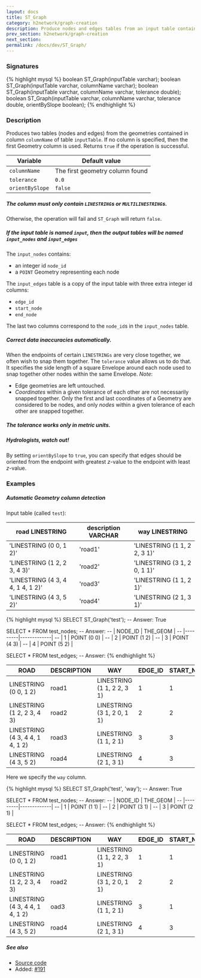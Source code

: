 ```yaml
---
layout: docs
title: ST_Graph
category: h2network/graph-creation
description: Produce nodes and edges tables from an input table containing <code>(MULTI)LINESTRINGS</code>
prev_section: h2network/graph-creation
next_section:
permalink: /docs/dev/ST_Graph/
---
```


### Signatures

{% highlight mysql %}
boolean ST_Graph(inputTable varchar);
boolean ST_Graph(inputTable varchar, columnName varchar);
boolean ST_Graph(inputTable varchar, columnName varchar,
                 tolerance double);
boolean ST_Graph(inputTable varchar, columnName varchar,
                 tolerance double, orientBySlope boolean);
{% endhighlight %}

### Description

Produces two tables (nodes and edges) from the geometries contained in column
`columnName` of table `inputTable`. If no column is specified, then the first
Geometry column is used. Returns `true` if the operation is successful.

| Variable | Default value |
| - | - |
| `columnName` | The first geometry column found |
| `tolerance` | `0.0` |
| `orientBySlope` | `false` |

<div class="note warning">
  <h5>The column must only contain <code>LINESTRING</code>s or
  <code>MULTILINESTRING</code>s.</h5>
  <p>Otherwise, the operation will fail and <code>ST_Graph</code> will return
  <code>false</code>.</p>
</div>

<div class="note info">
  <h5>If the input table is named <code>input</code>, then the output tables
  will be named <code>input_nodes</code> and <code>input_edges</code></h5>
  <p>The <code>input_nodes</code> contains:</p>
  <ul>
  <li>an integer id <code>node_id</code></li>
  <li>a <code>POINT</code> Geometry representing each node</li>
  </ul>
  <p>The <code>input_edges</code> table is a copy of the input table with three
  extra integer id columns:</p>
  <ul>
  <li><code>edge_id</code></li>
  <li><code>start_node</code></li>
  <li><code>end_node</code></li>
  </ul>
  <p>The last two columns correspond to the <code>node_id</code>s in the
  <code>input_nodes</code> table.</p>
</div>

<div class="note">
  <h5>Correct data inaccuracies automatically.</h5>
  <p>When the endpoints of certain <code>LINESTRINGs</code> are very close together, we
  often wish to snap them together. The <code>tolerance</code> value allows us to do that.
  It specifies the side length of a square Envelope around each node used to
  snap together other nodes within the same Envelope. <i>Note</i>:
  <ul>
  <li>Edge geometries are left untouched.</li>
  <li> <i>Coordinates</i> within a given tolerance of each other are not
  necessarily snapped together. Only the first and last coordinates of a
  Geometry are considered to be nodes, and only <i>nodes</i> within a given
  tolerance of each other are snapped together.</li>
  </ul>
  </p>
</div>

<div class="note warning">
  <h5>The tolerance works only in metric units.</h5>
</div>

<div class="note">
  <h5>Hydrologists, watch out!</h5>
  <p>By setting <code>orientBySlope</code> to <code>true</code>, you can
  specify that edges should be oriented from the endpoint with greatest
  <i>z</i>-value to the endpoint with least <i>z</i>-value.</p>
</div>

### Examples

##### Automatic Geometry column detection

Input table (called `test`):

| road LINESTRING | description VARCHAR | way LINESTRING |
| - | - | - |
| 'LINESTRING (0 0, 1 2)' | 'road1' | 'LINESTRING (1 1, 2 2, 3 1)' |
| 'LINESTRING (1 2, 2 3, 4 3)' | 'road2' | 'LINESTRING (3 1, 2 0, 1 1)' |
| 'LINESTRING (4 3, 4 4, 1 4, 1 2)' | 'road3' | 'LINESTRING (1 1, 2 1)' |
| 'LINESTRING (4 3, 5 2)' | 'road4' | 'LINESTRING (2 1, 3 1)' |

{% highlight mysql %}
SELECT ST_Graph('test');
-- Answer: True

SELECT * FROM test_nodes;
-- Answer:
--     | NODE_ID |   THE_GEOM  |
--     |---------|-------------|
--     |    1    | POINT (0 0) |
--     |    2    | POINT (1 2) |
--     |    3    | POINT (4 3) |
--     |    4    | POINT (5 2) |

SELECT * FROM test_edges;
-- Answer:
{% endhighlight %}

| ROAD                            | DESCRIPTION   | WAY | EDGE_ID |START_NODE  |   END_NODE  |
|---------------------------------|---------------|-----|---------|------------|-------------|
| LINESTRING (0 0, 1 2)           | road1 | LINESTRING (1 1, 2 2, 3 1) | 1 | 1 | 2 |
| LINESTRING (1 2, 2 3, 4 3)      | road2 | LINESTRING (3 1, 2 0, 1 1) | 2 | 2 | 3 |
| LINESTRING (4 3, 4 4, 1 4, 1 2) | road3 | LINESTRING (1 1, 2 1)      | 3 | 3 | 2 |
| LINESTRING (4 3, 5 2)           | road4 | LINESTRING (2 1, 3 1)      | 4 | 3 | 4 |

Here we specify the `way` column.

{% highlight mysql %}
SELECT ST_Graph('test', 'way');
-- Answer: True

SELECT * FROM test_nodes;
-- Answer:
--     | NODE_ID |   THE_GEOM  |
--     |---------|-------------|
--     |    1    | POINT (1 1) |
--     |    2    | POINT (3 1) |
--     |    3    | POINT (2 1) |

SELECT * FROM test_edges;
-- Answer: 
{% endhighlight %}

| ROAD                            | DESCRIPTION   | WAY | EDGE_ID |START_NODE  |   END_NODE  |
|---------------------------------|---------------|-----|---------|------------|-------------|
| LINESTRING (0 0, 1 2) | road1 | LINESTRING (1 1, 2 2, 3 1) | 1 | 1 | 2 |
| LINESTRING (1 2, 2 3, 4 3) |road2 | LINESTRING (3 1, 2 0, 1 1) | 2 | 2 | 1 |
| LINESTRING (4 3, 4 4, 1 4, 1 2) |oad3 | LINESTRING (1 1, 2 1) |  3|  1|  3 |
| LINESTRING (4 3, 5 2) | road4 | LINESTRING (2 1, 3 1) |  4|  3|  2 |

##### See also

* <a href="https://github.com/irstv/H2GIS/blob/master/h2network/src/main/java/org/h2gis/network/graph_creator/ST_Graph.java" target="_blank">Source code</a>
* Added: <a href="https://github.com/irstv/H2GIS/pull/191" target="_blank">#191</a>

